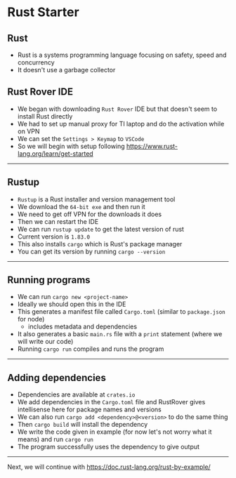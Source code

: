# Rust Starter

## Rust

- Rust is a systems programming language focusing on safety, speed and concurrency
- It doesn't use a garbage collector

## Rust Rover IDE

- We began with downloading `Rust Rover` IDE but that doesn't seem to install Rust directly
- We had to set up manual proxy for TI laptop and do the activation while on VPN
- We can set the `Settings > Keymap` to `VSCode`
- So we will begin with setup following https://www.rust-lang.org/learn/get-started

---

## Rustup

- `Rustup` is a Rust installer and version management tool
- We download the `64-bit exe` and then run it
- We need to get off VPN for the downloads it does
- Then we can restart the IDE
- We can run `rustup update` to get the latest version of rust
- Current version is `1.83.0`
- This also installs `cargo` which is Rust's package manager
- You can get its version by running `cargo --version`

---

## Running programs

- We can run `cargo new <project-name>`
- Ideally we should open this in the IDE
- This generates a manifest file called `Cargo.toml` (similar to `package.json` for node)
  - includes metadata and dependencies
- It also generates a basic `main.rs` file with a `print` statement (where we will write our code)
- Running `cargo run` compiles and runs the program

---

## Adding dependencies

- Dependencies are available at `crates.io` 
- We add dependencies in the `Cargo.toml` file and RustRover gives intellisense here for package names and versions
- We can also run `cargo add <dependency>@<version>` to do the same thing
- Then `cargo build` will install the dependency
- We write the code given in example (for now let's not worry what it means) and run `cargo run`
- The program successfully uses the dependency to give output

---

Next, we will continue with https://doc.rust-lang.org/rust-by-example/
